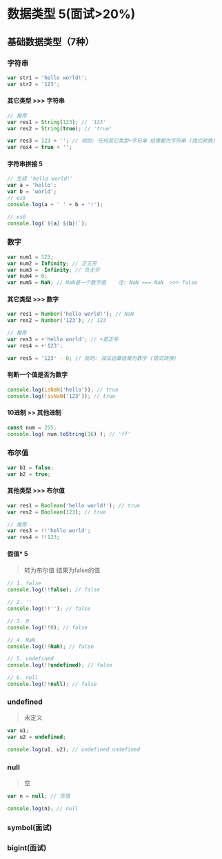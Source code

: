 # 数据类型 5(面试>20%)

## 基础数据类型（7种）

### 字符串

```js
var str1 = 'hello world!';
var str2 = '123';
```

#### 其它类型 >>> 字符串

```js
// 推荐
var res1 = String(123); // '123'
var res2 = String(true); // 'true'

var res3 = 123 + ''; // 规则: 任何其它类型+字符串 结果都为字符串 (隐式转换)
var res4 = true + '';
```

#### 字符串拼接 5

```js
// 生成 'hello world!'
var a = 'hello';
var b = 'world';
// es5
console.log(a + ' ' + b + '!');

// es6
console.log(`${a} ${b}!`);
```

### 数字

```js
var num1 = 123;
var num2 = Infinity; // 正无穷
var num3 = -Infinity; // 负无穷
var num4 = 0;
var num5 = NaN; // NaN是一个数字值    注: NaN === NaN  >>> false
```

#### 其它类型 >>> 数字

```js
var res1 = Number('hello world!'); // NaN
var res2 = Number('123'); // 123

// 推荐
var res3 = +'hello world'; // +是正号
var res4 = +'123';

var res5 = '123' - 0; // 规则: 减法运算结果为数字 (隐式转换)
```

#### 判断一个值是否为数字

```js
console.log(isNaN('hello')); // true
console.log(!isNaN('123')); // true
```

#### 10进制 >> 其他进制

```js
const num = 255;
console.log( num.toString(16) ); // 'ff'
```

### 布尔值

```js
var b1 = false;
var b2 = true;
```

#### 其他类型 >>> 布尔值

```js
var res1 = Boolean('hello world!'); // true
var res2 = Boolean(123); // true

// 推荐
var res3 = !!'hello world';
var res4 = !!123;
```

#### 假值* 5

> 转为布尔值 结果为false的值

```js
// 1. false
console.log(!!false); // false

// 2. ''
console.log(!!''); // false

// 3. 0
console.log(!!0); // false

// 4. NaN 
console.log(!!NaN); // false

// 5. undefined 
console.log(!!undefined); // false

// 6. null 
console.log(!!null); // false
```

### undefined

> 未定义

```js
var u1;
var u2 = undefined; 

console.log(u1, u2); // undefined undefined
```

### null

> 空

```js
var n = null; // 空值

console.log(n); // null
```

### symbol(面试)

### bigint(面试)





